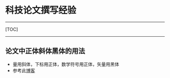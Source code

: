 # 科技论文撰写经验

---

[TOC]

---
## 论文中正体斜体黑体的用法
- 量用斜体，下标用正体，数学符号用正体，矢量用黑体
- 参考此[博客](https://blog.csdn.net/weibo1230123/article/details/79443359)

